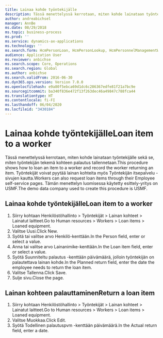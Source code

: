 ```yaml
---
title: Lainaa kohde työntekijälle
description: Tässä menettelyssä kerrotaan, miten kohde lainataan työntekijälle sekä se, miten työntekijän tekemä kohteen palautus tallennetaan.
author: andreabichsel
manager: AnnBe
ms.date: 08/29/2018
ms.topic: business-process
ms.prod: ''
ms.service: dynamics-ax-applications
ms.technology: ''
ms.search.form: HcmPersonLoan, HcmPersonLookup, HcmPersonnelManagementWorkspace
audience: Application User
ms.reviewer: anbichse
ms.search.scope: Core, Operations
ms.search.region: Global
ms.author: anbichse
ms.search.validFrom: 2016-06-30
ms.dyn365.ops.version: Version 7.0.0
ms.openlocfilehash: e9a80f5ebca69d1dc6c286367edfe81f21a7bc9e
ms.sourcegitcommit: ba340f836e472f13f263dec46a49847c788fca44
ms.translationtype: HT
ms.contentlocale: fi-FI
ms.lasthandoff: 06/04/2020
ms.locfileid: "3430184"
---
```

# <a name="loan-item-to-a-worker"></a><span data-ttu-id="1fde0-103">Lainaa kohde työntekijälle</span><span class="sxs-lookup"><span data-stu-id="1fde0-103">Loan item to a worker</span></span>



<span data-ttu-id="1fde0-104">Tässä menettelyssä kerrotaan, miten kohde lainataan työntekijälle sekä se, miten työntekijän tekemä kohteen palautus tallennetaan.</span><span class="sxs-lookup"><span data-stu-id="1fde0-104">This procedure shows how to loan an item to a worker and record the worker returning an item.</span></span> <span data-ttu-id="1fde0-105">Työntekijät voivat pyytää lainan kohteita myös Työntekijän itsepalvelu -sivujen kautta.</span><span class="sxs-lookup"><span data-stu-id="1fde0-105">Workers can also request loan items through their Employee self-service pages.</span></span> <span data-ttu-id="1fde0-106">Tämän menettelyn luomisessa käytetty esittely-yritys on USMF.</span><span class="sxs-lookup"><span data-stu-id="1fde0-106">The demo data company used to create this procedure is USMF.</span></span>


## <a name="loan-item-to-a-worker"></a><span data-ttu-id="1fde0-107">Lainaa kohde työntekijälle</span><span class="sxs-lookup"><span data-stu-id="1fde0-107">Loan item to a worker</span></span>
1. <span data-ttu-id="1fde0-108">Siirry kohtaan Henkilöstöhallinto > Työntekijät > Lainan kohteet > Lainatut laitteet.</span><span class="sxs-lookup"><span data-stu-id="1fde0-108">Go to Human resources > Workers > Loan items > Loaned equipment.</span></span>
2. <span data-ttu-id="1fde0-109">Valitse Uusi.</span><span class="sxs-lookup"><span data-stu-id="1fde0-109">Click New.</span></span>
3. <span data-ttu-id="1fde0-110">Syötä tai valitse arvo Henkilö-kenttään.</span><span class="sxs-lookup"><span data-stu-id="1fde0-110">In the Person field, enter or select a value.</span></span>
4. <span data-ttu-id="1fde0-111">Anna tai valitse arvo Lainanimike-kenttään.</span><span class="sxs-lookup"><span data-stu-id="1fde0-111">In the Loan item field, enter or select a value.</span></span>
5. <span data-ttu-id="1fde0-112">Syötä Suunniteltu palautus -kenttään päivämäärä, jolloin työntekijän on palautettava lainan kohde.</span><span class="sxs-lookup"><span data-stu-id="1fde0-112">In the Planned return field, enter the date the employee needs to return the loan item.</span></span>
6. <span data-ttu-id="1fde0-113">Valitse Tallenna.</span><span class="sxs-lookup"><span data-stu-id="1fde0-113">Click Save.</span></span>
7. <span data-ttu-id="1fde0-114">Sulje sivu.</span><span class="sxs-lookup"><span data-stu-id="1fde0-114">Close the page.</span></span>

## <a name="return-a-loan-item"></a><span data-ttu-id="1fde0-115">Lainan kohteen palauttaminen</span><span class="sxs-lookup"><span data-stu-id="1fde0-115">Return a loan item</span></span>
1. <span data-ttu-id="1fde0-116">Siirry kohtaan Henkilöstöhallinto > Työntekijät > Lainan kohteet > Lainatut laitteet.</span><span class="sxs-lookup"><span data-stu-id="1fde0-116">Go to Human resources > Workers > Loan items > Loaned equipment.</span></span>
2. <span data-ttu-id="1fde0-117">Valitse Muokkaa.</span><span class="sxs-lookup"><span data-stu-id="1fde0-117">Click Edit.</span></span>
3. <span data-ttu-id="1fde0-118">Syötä Todellinen palautuspvm -kenttään päivämäärä.</span><span class="sxs-lookup"><span data-stu-id="1fde0-118">In the Actual return field, enter a date.</span></span>


